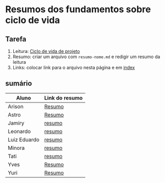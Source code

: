 # Resumos dos fundamentos sobre ciclo de vida

## Tarefa

1. Leitura: [Ciclo de vida de projeto](https://sites.google.com/site/gerenciadeprojetosdeti/aulas-1/3---ciclo-de-vida-do-projeto-e-processos-de-gestao-de-projeto)
2. Resumo: criar um arquivo com ```resumo-nome.md``` e redigir um resumo da leitura
3. Links: colocar link para o arquivo nesta página e em [index](../../index.md)

## sumário

| Aluno | Link do resumo |
| --- | --- |
| Arison | [Resumo](resumo-arison) | 
| Astro | [Resumo](resumo-astro) | 
| Jamiry | [resumo](resumo-jamiry) |
| Leonardo | [resumo](resumo-leo) |
| Luiz Eduardo | [resumo](resume-luizeduardo) |
| Minora | [resumo](minora) |
| Tati | [resumo](resumo-tati) |
| Yves | [Resumo](resumo-yves) |
| Yuri | [Resumo](resumo-yuri) |
